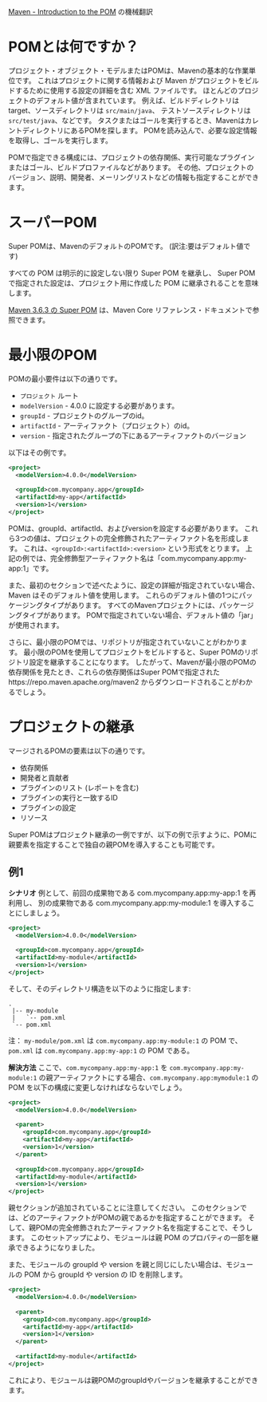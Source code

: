 [Maven - Introduction to the POM](https://maven.apache.org/guides/introduction/introduction-to-the-pom.html) の機械翻訳



# POMとは何ですか？

プロジェクト・オブジェクト・モデルまたはPOMは、Mavenの基本的な作業単位です。
これはプロジェクトに関する情報および Maven がプロジェクトをビルドするために使用する設定の詳細を含む XML ファイルです。
ほとんどのプロジェクトのデフォルト値が含まれています。
例えば、ビルドディレクトリは target、ソースディレクトリは `src/main/java`、
テストソースディレクトリは `src/test/java`、などです。
タスクまたはゴールを実行するとき、MavenはカレントディレクトリにあるPOMを探します。
POMを読み込んで、必要な設定情報を取得し、ゴールを実行します。

POMで指定できる構成には、プロジェクトの依存関係、実行可能なプラグインまたはゴール、ビルドプロファイルなどがあります。
その他、プロジェクトのバージョン、説明、開発者、メーリングリストなどの情報も指定することができます。


# スーパーPOM

Super POMは、MavenのデフォルトのPOMです。 (訳注:要はデフォルト値です)

すべての POM は明示的に設定しない限り Super POM を継承し、
Super POM で指定された設定は、プロジェクト用に作成した POM に継承されることを意味します。

[Maven 3.6.3 の Super POM](https://maven.apache.org/ref/3.6.3/maven-model-builder/super-pom.html) は、Maven Core リファレンス・ドキュメントで参照できます。


# 最小限のPOM

POMの最小要件は以下の通りです。

- `プロジェクト` ルート
- `modelVersion` - 4.0.0 に設定する必要があります。
- `groupId` - プロジェクトのグループのid。
- `artifactId` - アーティファクト（プロジェクト）のid。
- `version` - 指定されたグループの下にあるアーティファクトのバージョン

以下はその例です。

```xml
<project>
  <modelVersion>4.0.0</modelVersion>
 
  <groupId>com.mycompany.app</groupId>
  <artifactId>my-app</artifactId>
  <version>1</version>
</project>
```

POMは、groupId、artifactId、およびversionを設定する必要があります。
これら3つの値は、プロジェクトの完全修飾されたアーティファクト名を形成します。
これは、`<groupId>:<artifactId>:<version>` という形式をとります。
上記の例では、完全修飾型アーティファクト名は「com.mycompany.app:my-app:1」です。

また、最初のセクションで述べたように、設定の詳細が指定されていない場合、Maven はそのデフォルト値を使用します。
これらのデフォルト値の1つにパッケージングタイプがあります。
すべてのMavenプロジェクトには、パッケージングタイプがあります。
POMで指定されていない場合、デフォルト値の「jar」が使用されます。

さらに、最小限のPOMでは、リポジトリが指定されていないことがわかります。
最小限のPOMを使用してプロジェクトをビルドすると、Super POMのリポジトリ設定を継承することになります。
したがって、Mavenが最小限のPOMの依存関係を見たとき、これらの依存関係はSuper POMで指定されたhttps://repo.maven.apache.org/maven2 からダウンロードされることがわかるでしょう。


# プロジェクトの継承

マージされるPOMの要素は以下の通りです。

- 依存関係
- 開発者と貢献者
- プラグインのリスト (レポートを含む)
- プラグインの実行と一致するID
- プラグインの設定
- リソース

Super POMはプロジェクト継承の一例ですが、以下の例で示すように、POMに親要素を指定することで独自の親POMを導入することも可能です。

## 例1

**シナリオ**
例として、前回の成果物である com.mycompany.app:my-app:1 を再利用し、
別の成果物である com.mycompany.app:my-module:1 を導入することにしましょう。

```xml
<project>
  <modelVersion>4.0.0</modelVersion>
 
  <groupId>com.mycompany.app</groupId>
  <artifactId>my-module</artifactId>
  <version>1</version>
</project>
```

そして、そのディレクトリ構造を以下のように指定します:

```
.
 |-- my-module
 |   `-- pom.xml
 `-- pom.xml
```

注：
`my-module/pom.xml` は `com.mycompany.app:my-module:1` の POM で、
`pom.xml` は `com.mycompany.app:my-app:1` の POM である。

**解決方法**
ここで、`com.mycompany.app:my-app:1` を `com.mycompany.app:my-module:1` の親アーティファクトにする場合、`com.mycompany.app:mymodule:1` の POM を以下の構成に変更しなければならないでしょう。

```xml
<project>
  <modelVersion>4.0.0</modelVersion>
 
  <parent>
    <groupId>com.mycompany.app</groupId>
    <artifactId>my-app</artifactId>
    <version>1</version>
  </parent>
 
  <groupId>com.mycompany.app</groupId>
  <artifactId>my-module</artifactId>
  <version>1</version>
</project>
```

親セクションが追加されていることに注意してください。
このセクションでは、どのアーティファクトがPOMの親であるかを指定することができます。
そして、親POMの完全修飾されたアーティファクト名を指定することで、そうします。
このセットアップにより、モジュールは親 POM のプロパティの一部を継承できるようになりました。

また、モジュールの groupId や version を親と同じにしたい場合は、モジュールの POM から groupId や version の ID を削除します。

```xml
<project>
  <modelVersion>4.0.0</modelVersion>
 
  <parent>
    <groupId>com.mycompany.app</groupId>
    <artifactId>my-app</artifactId>
    <version>1</version>
  </parent>
 
  <artifactId>my-module</artifactId>
</project>
```

これにより、モジュールは親POMのgroupIdやバージョンを継承することができます。
